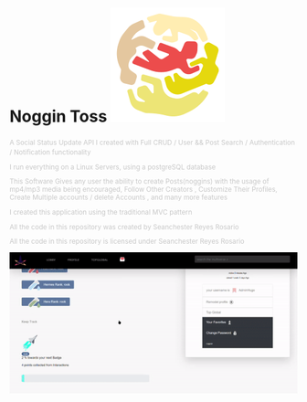 # Noggin Toss <img src="https://github.com/hug0sh0t/Noggin__Toss/blob/master/tossiteh/toss.png"/>
<small style="color:#c8c8c8">
A Social Status Update API I created with Full CRUD / User && Post Search / Authentication / Notification functionality 

I run everything on a Linux Servers, using a postgreSQL database

This Software Gives any user the ability to create Posts(noggins)  with the usage of mp4/mp3 media being encouraged,
Follow Other Creators , Customize Their Profiles, Create Multiple accounts / delete Accounts , and many more features    


I created this application using the traditional MVC pattern 

All the code in this repository was created by Seanchester Reyes Rosario

All the code in this repository is licensed under Seanchester Reyes Rosario

 </small>
<img src="https://github.com/hug0sh0t/Noggin__Toss/blob/master/tossiteh/truegif.gif"/>
